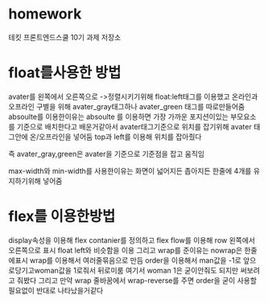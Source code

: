 # homework
테킷 프론트엔드스쿨 10기 과제 저장소

float를사용한 방법
========================
avater를 왼쪽에서 오른쪽으로 ->정렬시키기위해 float:left태그를 이용했고 온라인과 오프라인 구별을 위해 avater_gray태그하나 avater_green 태그를 따로만들어줌 absoulte를 이용한이유는 absoulte 를 이용하면 가장 가까운 포지션이있는 부모요소를 기준으로 배치한다고 배운거같아서 avater태그기준으로 위치를 잡기위해 avater 태그안에 온/오프라인을 넣어둠 top과 left를 이용해 위치를 잡아줬다  

즉 avater_gray,green은 avater을 기준으로 기준점을 잡고 움직임

max-width와 min-width를 사용한이유는 화면이 넓어지든 좁아지든 한줄에 4개를 유지하기위해 넣어줌

flex를 이용한방법
=========================
display속성을 이용해 flex contanier를 정의하고  flex flow를 이용해 row 왼쪽에서 오른쪽으로 표시 float left와 비슷함을 이용 그리고 wrap를 준이유는 nowrap은 한줄에표시 wrap를 이용해서 여러줄묶음으로 만듬 
order을 이용해서 man값을 -1로 앞으로당기고woman값을 1로줘서 뒤로미룸 여기서 woman 1은 굳이안줘도 되지만 써보려고 줘봤다 그리고 만약 wrap 줄바꿈에서 wrap-reverse를 주면 order을 굳이 사용할필요없이 반대로 나타났을거같다

